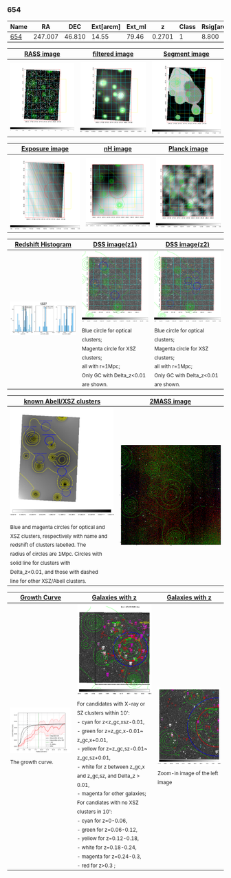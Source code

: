 <div STYLE="page-break-after: always;"></div>

### 654

|Name          |RA          |DEC      | Ext[arcm] | Ext_ml | z    | Class| Rsig[arcmin] | CRsig[c/s] | CR500[c/s] | R500[Mpc] |L500[erg/s]|F500[erg/s/cm^2]| M500[Msun]|Tx[keV]|beta|GC(XSZ,Delta_z<0.01)| GC(OPT,Delta_z<0.01)|GC|alias|
|--------------|------------|------------|---|---|-----------|--------|------|------|----|----|----|----|----|----|----|----|----|----|---|
|[654](script/654.md)     | 247.007       | 46.810       | 14.55    | 79.46   | 0.2701 | 1   | 8.800 |0.068 |0.063 |1.003 |2.917e+44 |1.287e-12 |3.778e+14 |5.313 |1.553 |-, |CAMIRA, |-, |t527|

|[RASS image](../image/654/654_img.pdf)|[filtered image](../image/654/654_fil.pdf)|[Segment image](../image/654/654_seg.pdf)|
|-------------------|--------------------|-------------------|
| <img src="../image/654/654_img.png" width="300">  | <img src="../image/654/654_fil.png" width="300">   | <img src="../image/654/654_seg.png" width="300">  |

|[Exposure image](../image/654/654_mex.pdf)| [nH image](../image/654/654_nh.pdf)| [Planck image](../image/654/654_p.pdf)|
|-------------------|--------------------|-------------------|
|<img src="../image/654/654_mex.png" width="300">   | <img src="../image/654/654_nh.png" width="300">    | <img src="../image/654/654_p.png" width="300"> |

|[Redshift Histogram](../image/654/654_zg.pdf) | [DSS image(z1)](../image/654/654_dss_z1.pdf)      |  [DSS image(z2)](../image/654/654_dss_z2.pdf)    |
|-------------------|--------------------|-------------------|
|<img src="../image/654/654_zg.png" width="300"> |<img src="../image/654/654_dss_z1.png" width="300"> <sub><br>Blue circle for optical clusters; <br>Magenta circle for XSZ clusters; <br>all with r=1Mpc; <br>Only GC with Delta_z<0.01 are shown. </sub>| <img src="../image/654/654_dss_z2.png" width="300"><sub><br>Blue circle for optical clusters; <br>Magenta circle for XSZ clusters; <br>all with r=1Mpc; <br>Only GC with Delta_z<0.01 are shown. </sub> |

|[known Abell/XSZ clusters](../image/654/654_m.pdf) | [2MASS image](../image/654/654_2mass.pdf)      |
|-------------------|-------------------|
|<img src=../image/654/654_m.png width="300"> <sub><br>Blue and magenta circles for optical and <br>XSZ clusters, respectively with name and <br>redshift of clusters labelled. The <br>radius of circles are 1Mpc. Circles with <br>solid line for clusters with <br>Delta_z<0.01, and those with dashed <br>line for other XSZ/Abell clusters.        </sub>|<img src="../image/654/654_2mass.png" width="300">  |

|[Growth Curve](../image/654/654_gca_all.png) |[Galaxies with z](../image/654/654_opt_ned.pdf) |[Galaxies with z](../image/654/654_opt_ned_zoom.pdf) |
|-------------------|-------------------|-------------------|
| <img src="../image/654/654_gca_all.png" width="300"> <sub><br>The growth curve.</sub>| <img src=../image/654/654_opt_ned.png width="300"> <br><sub> For candidates with X-ray or SZ clusters within 10': <br> - cyan for z<z_gc,xsz-0.01, <br> - green for z=z_gc,x-0.01~ z_gc,x+0.01, <br> - yellow for z=z_gc,sz-0.01~ z_gc,sz+0.01, <br> - white for z between z_gc,x and z_gc,sz, and Delta_z > 0.01, <br> - magenta for other galaxies; <br>For candiates with no XSZ clusters in 10': <br> - cyan for z=0-0.06, <br> - green for z=0.06-0.12, <br> - yellow for z=0.12-0.18, <br> - white for z=0.18-0.24, <br> - magenta for z=0.24-0.3, <br> - red for z>0.3 ;  </sub>|<img src=../image/654/654_opt_ned_zoom.png width="300">  <br><sub> Zoom-in image of the left image</sub>|




